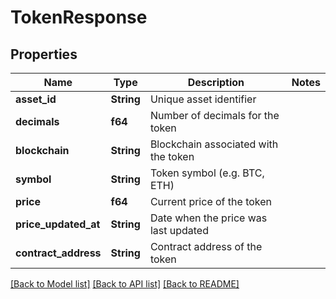 # TokenResponse

## Properties

Name | Type | Description | Notes
------------ | ------------- | ------------- | -------------
**asset_id** | **String** | Unique asset identifier | 
**decimals** | **f64** | Number of decimals for the token | 
**blockchain** | **String** | Blockchain associated with the token | 
**symbol** | **String** | Token symbol (e.g. BTC, ETH) | 
**price** | **f64** | Current price of the token | 
**price_updated_at** | **String** | Date when the price was last updated | 
**contract_address** | **String** | Contract address of the token | 

[[Back to Model list]](../README.md#documentation-for-models) [[Back to API list]](../README.md#documentation-for-api-endpoints) [[Back to README]](../README.md)


